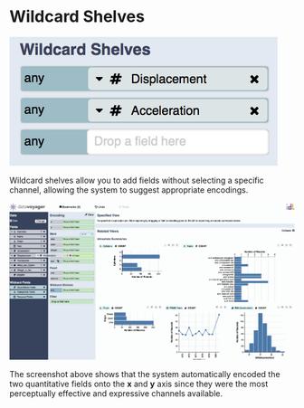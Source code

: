 # Wildcard Shelves

![](../../.gitbook/assets/screen-shot-2018-05-21-at-7.25.00-pm.png)

Wildcard shelves allow you to add fields without selecting a specific channel, allowing the system to suggest appropriate encodings.

![](../../.gitbook/assets/wildcard_shelves.gif)

The screenshot above shows that the system automatically encoded the two quantitative fields onto the **x** and **y** axis since they were the most perceptually effective and expressive channels available.

